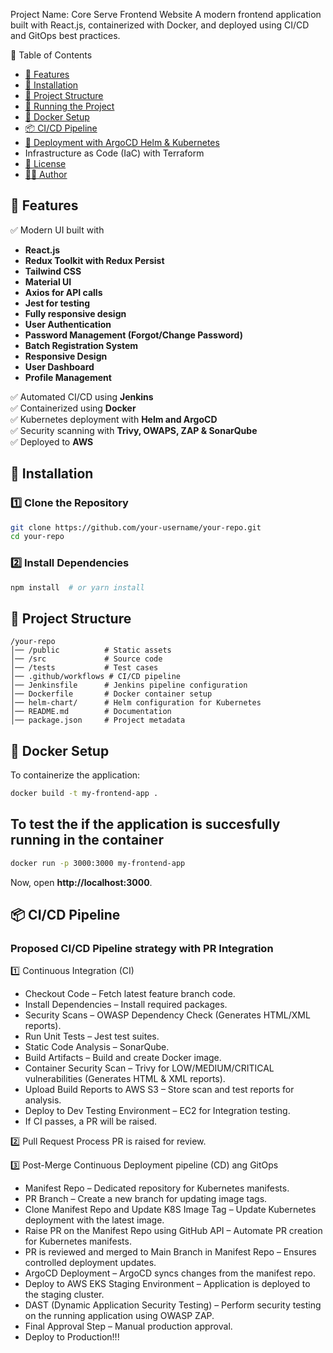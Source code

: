 Project Name: Core Serve Frontend Website
A modern frontend application built with React.js, containerized with Docker, and deployed using CI/CD and GitOps best practices.

📌 Table of Contents
- [🌟 Features](#-features)
- [🔧 Installation](#-installation)
- [📂 Project Structure](#-project-structure)
- [🚀 Running the Project](#-running-the-project)
- [🐳 Docker Setup](#-docker-setup)
- [📦 CI/CD Pipeline](#-cicd-pipeline)
- [🚀 Deployment with ArgoCD Helm & Kubernetes](#-deployment-with-helm--kubernetes)
- Infrastructure as Code (IaC) with Terraform
- [📜 License](#-license)
- [👨‍💻 Author](#-author)
  
## 🌟 Features
✅ Modern UI built with
- **React.js**
- **Redux Toolkit with Redux Persist**
- **Tailwind CSS**
- **Material UI**
- **Axios for API calls**
- **Jest for testing**
- **Fully responsive design**
- **User Authentication**
- **Password Management (Forgot/Change Password)**
- **Batch Registration System**
- **Responsive Design**
- **User Dashboard**
- **Profile Management**
  
✅ Automated CI/CD using **Jenkins**  
✅ Containerized using **Docker**  
✅ Kubernetes deployment with **Helm and ArgoCD**  
✅ Security scanning with **Trivy, OWAPS, ZAP & SonarQube**  
✅ Deployed to **AWS**  

## 🔧 Installation

### **1️⃣ Clone the Repository**
```sh
git clone https://github.com/your-username/your-repo.git
cd your-repo
```

### **2️⃣ Install Dependencies**
```sh
npm install  # or yarn install
```

## 📂 Project Structure
```
/your-repo
│── /public          # Static assets
│── /src             # Source code
│── /tests           # Test cases
│── .github/workflows # CI/CD pipeline
│── Jenkinsfile      # Jenkins pipeline configuration
│── Dockerfile       # Docker container setup
│── helm-chart/      # Helm configuration for Kubernetes
│── README.md        # Documentation
│── package.json     # Project metadata
```

## 🐳 Docker Setup
To containerize the application:
```sh
docker build -t my-frontend-app .
```
## To test the if the application is succesfully running in the container
```sh
docker run -p 3000:3000 my-frontend-app
```
Now, open **http://localhost:3000**.

## 📦 CI/CD Pipeline
### **Proposed CI/CD Pipeline strategy with PR Integration**
1️⃣ Continuous Integration (CI)
- Checkout Code – Fetch latest feature branch code.
- Install Dependencies – Install required packages.
- Security Scans – OWASP Dependency Check (Generates HTML/XML reports).
- Run Unit Tests – Jest test suites.
- Static Code Analysis – SonarQube.
- Build Artifacts – Build and create Docker image.
- Container Security Scan – Trivy for LOW/MEDIUM/CRITICAL vulnerabilities (Generates HTML & XML reports).
- Upload Build Reports to AWS S3 – Store scan and test reports for analysis.
- Deploy to Dev Testing Environment – EC2 for Integration testing.
- If CI passes, a PR will be raised.

2️⃣ Pull Request Process
PR is raised for review.

3️⃣ Post-Merge Continuous Deployment pipeline (CD) ang GitOps
- Manifest Repo – Dedicated repository for Kubernetes manifests.
- PR Branch – Create a new branch for updating image tags.
- Clone Manifest Repo and Update K8S Image Tag – Update Kubernetes deployment with the latest image.
- Raise PR on the Manifest Repo using GitHub API – Automate PR creation for Kubernetes manifests.
- PR is reviewed and merged to Main Branch in Manifest Repo – Ensures controlled deployment updates.
- ArgoCD Deployment – ArgoCD syncs changes from the manifest repo.
- Deploy to AWS EKS Staging Environment – Application is deployed to the staging cluster.
- DAST (Dynamic Application Security Testing) – Perform security testing on the running application using OWASP ZAP.
- Final Approval Step – Manual production approval.
- Deploy to Production!!!

